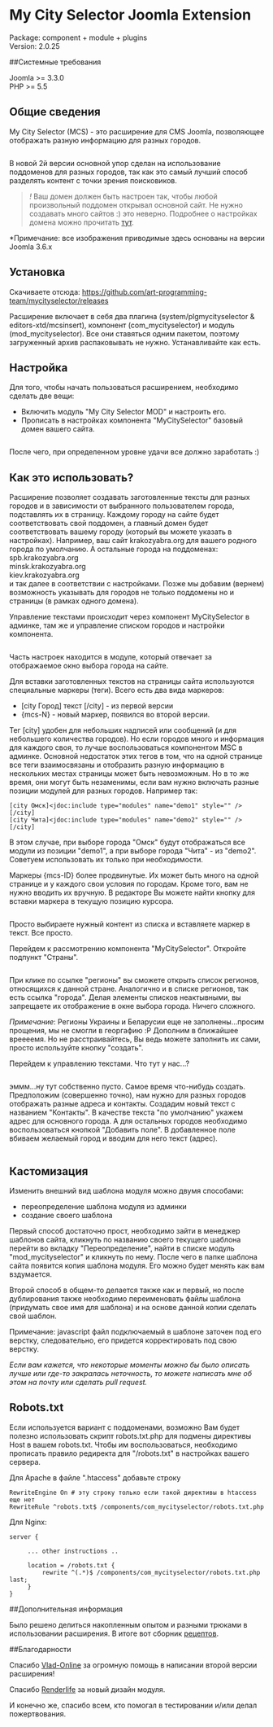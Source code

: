 My City Selector Joomla Extension
=================================

Package:     component + module + plugins<br>
Version:     2.0.25

##Системные требования

Joomla >= 3.3.0<br>
PHP >= 5.5

## Общие сведения

My City Selector (MCS) - это расширение для CMS Joomla, позволяющее отображать разную информацию для разных городов.

<img src="https://raw.githubusercontent.com/art-programming-team/mycityselector/free/doc_images/image-1.jpg" alt="" />

В новой 2й версии основной упор сделан на использование поддоменов для разных городов, так как это самый
лучший способ разделять контент с точки зрения поисковиков.

> *!* Ваш домен должен быть настроен так, чтобы любой произвольный поддомен открывал основной сайт.
> Не нужно создавать много сайтов :) это неверно. Подробнее о настройках домена можно прочитать [тут](cookbook/configure_domain.md).

*Примечание: все изображения приводимые здесь основаны на версии Joomla 3.6.x

## Установка

Скачиваете отсюда: https://github.com/art-programming-team/mycityselector/releases

Расширение включает в себя два плагина (system/plgmycityselector & editors-xtd/mcsinsert), компонент (com_mycityselector) и модуль (mod_mycityselector). Все они ставяться одним пакетом,
поэтому загруженный архив распаковывать не нужно. Устанавливайте как есть.

## Настройка

Для того, чтобы начать пользоваться расширением, необходимо сделать две вещи:

 - Включить модуль "My City Selector MOD" и настроить его.
 - Прописать в настройках компонента "MyCitySelector" базовый домен вашего сайта.
 
<img src="https://raw.githubusercontent.com/art-programming-team/mycityselector/free/doc_images/config.jpg" alt="" />

После чего, при определенном уровне удачи все должно заработать :)

## Как это использовать?

Расширение позволяет создавать заготовленные тексты для разных городов и в зависимости от
выбранного пользователем города, подставлять их в страницу. Каждому городу на сайте будет
соответствовать свой поддомен, а главный домен будет соответствовать вашему городу
(который вы можете указать в настройках).
Например, ваш сайт krakozyabra.org для вашего родного города по умолчанию. А остальные
города на поддоменах:<br>
spb.krakozyabra.org<br>
minsk.krakozyabra.org<br>
kiev.krakozyabra.org<br>
и так далее в соответствии с настройками.
Позже мы добавим (вернем) возможность указывать для городов не только поддомены но и страницы (в рамках одного домена).

Управление текстами происходит через компонент MyCitySelector в админке, там же и управление
списком городов и настройки компонента.

<img src="https://raw.githubusercontent.com/art-programming-team/mycityselector/free/doc_images/image-2.png" alt="" />

Часть настроек находится в модуле, который отвечает за отображаемое окно выбора города на сайте.

Для вставки заготовленных текстов на страницы сайта используются специальные маркеры (теги).
Всего есть два вида маркеров:

 - [city Город] текст [/city] - из первой версии
 - {mcs-N} - новый маркер, появился во второй версии.

Тег [city] удобен для небольших надписей или сообщений (и для небольшего количества городов).
Но если городов много и информация для каждого своя, то лучше воспользоваться компонентом
MSC в админке. Основной недостаток этих тегов в том, что на одной странице все теги взаимосвязаны
и отобразить разную информацию в нескольких местах страницы может быть невозможным.
Но в то же время, они могут быть незаменимы, если вам нужно включать разные позиции
модулей для разных городов.
Например так:

```
[city Омск]<jdoc:include type="modules" name="demo1" style="" />[/city]
[city Чита]<jdoc:include type="modules" name="demo2" style="" />[/city]
```

В этом случае, при выборе города "Омск" будут отображаться все модули из позиции "demo1",
а при выборе города "Чита" - из "demo2". Советуем использовать их только при необходимости.

Маркеры {mcs-ID} более продвинутые. Их может быть много на одной странице
и у каждого свои условия по городам. Кроме того, вам не нужно вводить их вручную.
В редакторе Вы можете найти кнопку для вставки маркера в текущую позицию курсора.

<img src="https://raw.githubusercontent.com/art-programming-team/mycityselector/free/doc_images/image-3.jpg" alt="" />

Просто выбираете нужный контент из списка и вставляете маркер в текст. Все просто.

Перейдем к рассмотрению компонента "MyCitySelector". Откройте подпункт "Страны".

<img src="https://raw.githubusercontent.com/art-programming-team/mycityselector/free/doc_images/image-5.png" alt="" />

При клике по ссылке "регионы" вы сможете открыть список регионов, относящихся к данной стране. Аналогично и в списке
регионов, так есть ссылка "города". Делая элементы списков неактывными, вы запрещаете их отображение в окне выбора города.
Ничего сложного.

*Примечание*: Регионы Украины и Беларусии еще не заполнены...просим прощения, мы не смогли в георгафию :P Дополним в ближайшее вреееемя.
 Но не расстраивайтесь, Вы ведь можете заполнить их сами, просто используйте кнопку "создать".

Перейдем к управлению текстами. Что тут у нас...?

<img src="https://raw.githubusercontent.com/art-programming-team/mycityselector/free/doc_images/image-6.jpg" alt="" />

эммм...ну тут собственно пусто. Самое время что-нибудь создать. Предположим (совершенно точно), нам нужно для разных
городов отображать разные адреса и контакты.
Создадим новый текст с названием "Контакты". В качестве текста "по умолчанию" укажем адрес для
основного города. А для остальных городов необходимо воспользоваться
кнопкой "Добавить поле". В добавленное поле вбиваем желаемый город и вводим для него
текст (адрес).

<img src="https://raw.githubusercontent.com/art-programming-team/mycityselector/free/doc_images/image-7.jpg" alt="" />


## Кастомизация

Изменить внешний вид шаблона модуля можно двумя способами:

 - переопределение шаблона модуля из админки
 - создание своего шаблона
 
Первый способ достаточно прост, необходимо зайти в менеджер шаблонов сайта, кликнуть по названию своего текущего шаблона перейти во вкладку "Переопределение", найти в списке модуль "mod_mycityselector" и кликнуть по нему. После чего в папке шаблона сайта появится копия шаблона модуля. Его можно будет менять как вам вздумается.

Второй способ в общем-то делается также как и первый, но после дублирования также необходимо переименовать файлы шаблона (придумать свое имя для шаблона) и на основе данной копии сделать свой шаблон.

Примечание: javascript файл подключаемый в шаблоне заточен под его верстку, следовательно, его придется корректировать под свою верстку.


*Если вам кажется, что некоторые моменты можно бы было описать лучше или где-то закралась неточность, то можете написать мне об этом на почту или сделать pull request.*

## Robots.txt

Если используется вариант с поддоменами, возможно Вам будет полезно использовать скрипт robots.txt.php для подмены директивы Host в вашем robots.txt.
Чтобы им воспользоваться, необходимо прописать правило редиректа для "/robots.txt" в настройках вашего сервера.

Для Apache в файле ".htaccess" добавьте строку

```
RewriteEngine On # эту строку только если такой директивы в htaccess еще нет
RewriteRule ^robots.txt$ /components/com_mycityselector/robots.txt.php
```

Для Nginx:

```
server {
     
     ... other instructions ..
     
     location = /robots.txt {
         rewrite ^(.*)$ /components/com_mycityselector/robots.txt.php last;
     }
}
```

##Дополнительная информация

Было решено делиться накопленным опытом и разными трюками в использовании расширения.
В итоге вот сборник [рецептов](cookbook/index.md).

##Благодарности

Спасибо [Vlad-Online](https://github.com/Vlad-Online) за огромную помощь в написании второй версии расширения!

Спасибо [Renderlife](https://github.com/renderlife) за новый дизайн модуля.

И конечно же, спасибо всем, кто помогал в тестировании и/или делал пожертвования.
